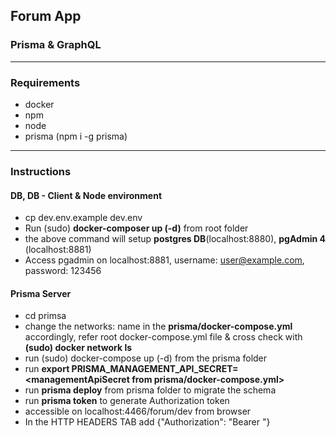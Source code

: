 ## Forum App
### Prisma & GraphQL
---

### Requirements
 - docker
 - npm
 - node
 - prisma (npm i -g prisma)
---

### Instructions
#### DB, DB - Client & Node environment
  - cp dev.env.example dev.env
  - Run (sudo) **docker-composer up (-d)** from root folder
  - the above command will setup **postgres DB**(localhost:8880), **pgAdmin 4** (localhost:8881)
  - Access pgadmin on localhost:8881, username: user@example.com, password: 123456
  
#### Prisma Server
  - cd primsa
  - change the networks: name in the **prisma/docker-compose.yml** accordingly, refer root docker-compose.yml file & cross check with **(sudo) docker network ls**
  - run (sudo) docker-compose up (-d) from the prisma folder
  - run **export PRISMA_MANAGEMENT_API_SECRET=<managementApiSecret from prisma/docker-compose.yml>**
  - run **prisma deploy** from prisma folder to migrate the schema
  - run **prisma token** to generate Authorization token
  - accessible on localhost:4466/forum/dev from browser
  - In the HTTP HEADERS TAB add {"Authorization": "Bearer <token generated by prisma token command>"}
  